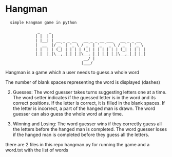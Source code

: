 # Hangman

      simple Hangman game in python

                  _    _ 
                 | |  | | 
                 | |__| | __ _ _ __   __ _ _ __ ___   __ _ _ __  
                 |  __  |/ _` | '_ \ / _` | '_ ` _ \ / _` | '_ \ 
                 | |  | | (_| | | | | (_| | | | | | | (_| | | | | 
                 |_|  |_|\__,_|_| |_|\__, |_| |_| |_|\__,_|_| |_| 
                                      __/ | 
                                     |___/ 

Hangman is a game which a user needs to guess a whole word

The number of blank spaces representing the word is displayed (dashes)

2. Guesses:
    The word guesser takes turns suggesting letters one at a time. 
The word setter indicates if the guessed letter is in the word and its correct positions. 
If the letter is correct, it is filled in the blank spaces. 
If the letter is incorrect, a part of the hanged man is drawn. 
The word guesser can also guess the whole word at any time. 

3. Winning and Losing:
    The word guesser wins if they correctly guess all the letters before the hanged man is completed.
    The word guesser loses if the hanged man is completed before they guess all the letters.


there are 2 files in this repo
hangman.py for running the game
and a word.txt with the list of words
